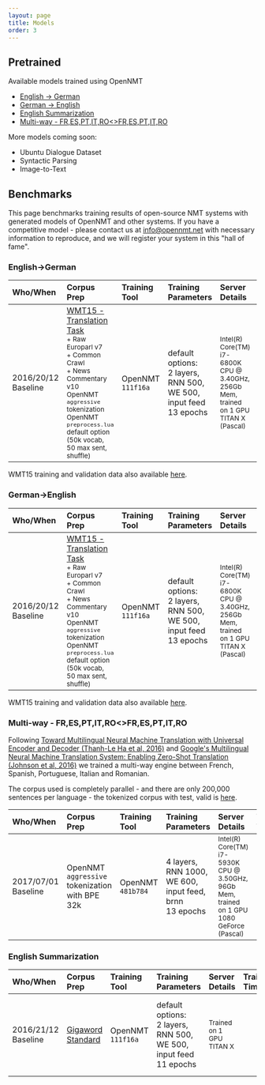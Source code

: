 ```yaml
---
layout: page
title: Models
order: 3
---
```


## Pretrained


Available models trained using OpenNMT

* [English -> German](https://s3.amazonaws.com/opennmt-models/onmt_baseline_wmt15-all.en-de_epoch13_7.19_release.t7)
* [German -> English](https://s3.amazonaws.com/opennmt-models/onmt_baseline_wmt15-all.de-en_epoch13_8.98_release.t7)
* [English Summarization](https://s3.amazonaws.com/opennmt-models/sum_model_epoch11_14.62.t7)
* [Multi-way - FR,ES,PT,IT,RO<>FR,ES,PT,IT,RO](https://s3.amazonaws.com/opennmt-models/onmt_esfritptro-4-1000-600_epoch13_3.12_release.t7)

More models coming soon:

* Ubuntu Dialogue Dataset
* Syntactic Parsing
* Image-to-Text

## Benchmarks

This page benchmarks training results of open-source NMT systems with generated models of OpenNMT and other systems.
If you have a competitive model - please contact us at info@opennmt.net with necessary information to reproduce, and we will register your system in this "hall of fame".


### English->German


| Who/When      | Corpus Prep     | Training Tool | Training Parameters | Server Details | Training Time/Memory | Scores | Model |
|:------------- |:--------------- |:-------------|:-------------------|:---------------|:-------------|:------|:-----|
| 2016/20/12<br>Baseline | [WMT15 - Translation Task](http://www.statmt.org/wmt15/translation-task.html)<br><small>+ Raw Europarl v7<br>+ Common Crawl<br>+ News Commentary v10<br>OpenNMT `aggressive` tokenization<br>OpenNMT `preprocess.lua` default option (50k vocab, 50 max sent, shuffle) | OpenNMT `111f16a` | default options:<br>2 layers, RNN 500, WE 500, input feed<br>13 epochs | <small>Intel(R) Core(TM) i7-6800K CPU @ 3.40GHz, 256Gb Mem, trained on 1 GPU TITAN X (Pascal) | 355 min/epoch, 2.5Gb GPU usage | valid newstest2013:<br>PPL: 7.19<br>newstest2014 (cleaned):<br>NIST=5.5376<br>BLEU=0.1702 | 692M [here](https://s3.amazonaws.com/opennmt-models/onmt_baseline_wmt15-all.en-de_epoch13_7.19_release.t7) |

WMT15 training and validation data also available [here](https://s3.amazonaws.com/opennmt-trainingdata/wmt15-de-en.tgz).

### German->English

| Who/When      | Corpus Prep     | Training Tool | Training Parameters | Server Details | Training Time/Memory | Scores | Model |
|:------------- |:--------------- |:-------------|:-------------------|:---------------|:-------------|:------|:-----|
| 2016/20/12<br>Baseline | [WMT15 - Translation Task](http://www.statmt.org/wmt15/translation-task.html)<br><small>+ Raw Europarl v7<br>+ Common Crawl<br>+ News Commentary v10<br>OpenNMT `aggressive` tokenization<br>OpenNMT `preprocess.lua` default option (50k vocab, 50 max sent, shuffle) | OpenNMT `111f16a` | default options:<br>2 layers, RNN 500, WE 500, input feed<br>13 epochs | <small>Intel(R) Core(TM) i7-6800K CPU @ 3.40GHz, 256Gb Mem, trained on 1 GPU TITAN X (Pascal) | 346 min/epoch, 2.5Gb GPU usage | valid newstest2013:<br>PPL: 8.98<br>newstest2014 (cleaned):<br>NIST=6.4531<br>BLEU=0.2067 | 692M [here](https://s3.amazonaws.com/opennmt-models/onmt_baseline_wmt15-all.de-en_epoch13_8.98_release.t7) |

WMT15 training and validation data also available [here](https://s3.amazonaws.com/opennmt-trainingdata/wmt15-de-en.tgz).

### Multi-way - FR,ES,PT,IT,RO<>FR,ES,PT,IT,RO

Following [Toward Multilingual Neural Machine Translation with Universal Encoder and Decoder (Thanh-Le Ha et al, 2016)](https://arxiv.org/abs/1611.04798) and [Google's Multilingual Neural Machine Translation System: Enabling Zero-Shot Translation (Johnson et al, 2016)](https://arxiv.org/abs/1611.04558) we trained a multi-way engine between French, Spanish, Portuguese, Italian and Romanian.

The corpus used is completely parallel - and there are only 200,000 sentences per language - the tokenized corpus with test, valid is [here](https://s3.amazonaws.com/opennmt-trainingdata/multi-esfritptro-parallel-tokenized.tgz).

| Who/When      | Corpus Prep     | Training Tool | Training Parameters | Server Details | Training Time/Memory | Scores | Model |
|:------------- |:--------------- |:-------------|:-------------------|:---------------|:-------------|:------|:-----|
| 2017/07/01<br>Baseline | OpenNMT `aggressive` tokenization with BPE 32k | OpenNMT `481b784` | 4 layers, RNN 1000, WE 600, input feed, brnn<br>13 epochs | <small>Intel(R) Core(TM) i7-5930K CPU @ 3.50GHz, 96Gb Mem, trained on 1 GPU 1080 GeForce (Pascal) | 887 min/epoch, 6Gb GPU usage | (described in forum) | 2.9G (GPU) [here](https://s3.amazonaws.com/opennmt-models/onmt_esfritptro-4-1000-600_epoch13_3.12_release.t7) |

### English Summarization

| Who/When      | Corpus Prep     | Training Tool | Training Parameters | Server Details | Training Time/Memory | Scores | Model |
|:------------- |:--------------- |:-------------|:-------------------|:---------------|:-------------|:------|:-----|
| 2016/21/12<br>Baseline | [Gigaword Standard](https://github.com/harvardnlp/sent-summary) | OpenNMT `111f16a` | default options:<br>2 layers, RNN 500, WE 500, input feed<br>11 epochs | <small>Trained on 1 GPU TITAN X  |  | Gigaword F-Score R1: 33.13 R2: 16.09 RL: 31.00  | 572M [here](https://s3.amazonaws.com/opennmt-models/sum_model_epoch11_14.62.t7) |

